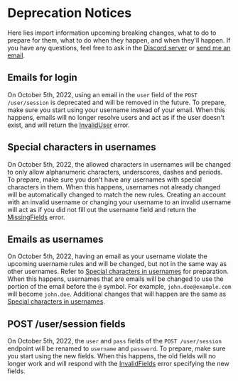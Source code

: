 # Deprecation Notices

Here lies import information upcoming breaking changes, what to do to prepare for them, what to do when they happen, and when they'll happen. If you have any questions, feel free to ask in the [Discord server](https://alekeagle.com/d) or [send me an email](mailto:cumulonimbus@alekeagle.com).

## Emails for login

On October 5th, 2022, using an email in the `user` field of the `POST /user/session` is deprecated and will be removed in the future. To prepare, make sure you start using your username instead of your email. When this happens, emails will no longer resolve users and act as if the user doesn't exist, and will return the [InvalidUser](/reference/structures/errors.md#invaliduser) error.

## Special characters in usernames

On October 5th, 2022, the allowed characters in usernames will be changed to only allow alphanumeric characters, underscores, dashes and periods. To prepare, make sure you don't have any usernames with special characters in them. When this happens, usernames not already changed will be automatically changed to match the new rules. Creating an account with an invalid username or changing your username to an invalid username will act as if you did not fill out the username field and return the [MissingFields](/reference/structures/errors.md#missingfields) error.

## Emails as usernames

On October 5th, 2022, having an email as your username violate the upcoming username rules and will be changed, but not in the same way as other usernames. Refer to [Special characters in usernames](#special-characters-in-usernames) for preparation. When this happens, usernames that are emails will be changed to use the portion of the email before the `@` symbol. For example, `john.doe@example.com` will become `john.doe`. Additional changes that will happen are the same as [Special characters in usernames](#special-characters-in-usernames).

## POST /user/session fields

On October 5th, 2022, the `user` and `pass` fields of the `POST /user/session` endpoint will be renamed to `username` and `password`. To prepare, make sure you start using the new fields. When this happens, the old fields will no longer work and will respond with the [InvalidFields](/reference/structures/errors.md#invalidfields) error specifying the new fields.
